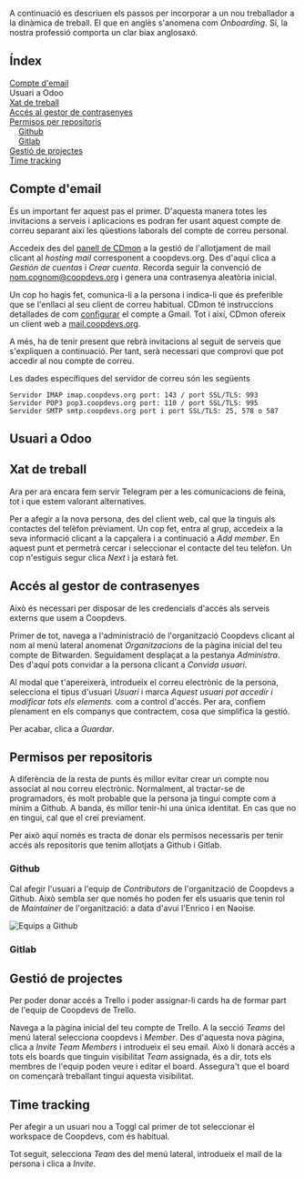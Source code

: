 A continuació es descriuen els passos per incorporar a un nou treballador a la dinàmica de treball. El que en anglès s'anomena com _Onboarding_. Sí, la nostra professió comporta un clar biax anglosaxó.

## Índex

[Compte d'email](#compte-demail)<br>
Usuari a Odoo<br>
[Xat de treball](#xat-de-treball)<br>
[Accés al gestor de contrasenyes](#accés-al-gestor-de-contrasenyes)<br>
[Permisos per repositoris](#permisos-per-repositoris)<br>
&nbsp;&nbsp;&nbsp;&nbsp;[Github](#github)<br>
&nbsp;&nbsp;&nbsp;&nbsp;[Gitlab](#gitlab)<br>
[Gestió de projectes](#gestió-de-projectes)<br>
[Time tracking](#time-tracking)

## Compte d'email

És un important fer aquest pas el primer. D'aquesta manera totes les invitacions a serveis i aplicacions es podran fer usant aquest compte de correu separant així les qüestions laborals del compte de correu personal.

Accedeix des del [panell de CDmon](https://admin.cdmon.com/es/acceso) a la gestió de l'allotjament de mail clicant al _hosting mail_ corresponent a coopdevs.org. Des d'aquí clica a _Gestión de cuentas_ i _Crear cuenta_. Recorda seguir la convenció de nom.cognom@coopdevs.org i genera una contrasenya aleatòria inicial.

Un cop ho hagis fet, comunica-li a la persona i indica-li que és preferible que se l'enllaci al seu client de correu habitual. CDmon té instruccions detallades de com [configurar](https://ticket.cdmon.com/es/support/solutions/articles/7000006292-c%C3%B3mo-configurar-el-correo-electr%C3%B3nico-de-cdmon-en-gmail) el compte a Gmail. Tot i així, CDmon ofereix un client web a [mail.coopdevs.org](mail.coopdevs.org).

A més, ha de tenir present que rebrà invitacions al seguit de serveis que s'expliquen a continuació. Per tant, serà necessari que comprovi que pot accedir al nou compte de correu.

Les dades específiques del servidor de correu són les següents

```
Servidor IMAP imap.coopdevs.org port: 143 / port SSL/TLS: 993
Servidor POP3 pop3.coopdevs.org port: 110 / port SSL/TLS: 995
Servidor SMTP smtp.coopdevs.org port i port SSL/TLS: 25, 578 o 587
```

## Usuari a Odoo

## Xat de treball

Ara per ara encara fem servir Telegram per a les comunicacions de feina, tot i que estem valorant alternatives.

Per a afegir a la nova persona, des del client web, cal que la tinguis als contactes del telèfon prèviament. Un cop fet, entra al grup, accedeix a la seva informació clicant a la capçalera i a continuació a _Add member_. En aquest punt et permetrà cercar i seleccionar el contacte del teu telèfon. Un cop n'estiguis segur clica _Next_ i ja estarà fet.

## Accés al gestor de contrasenyes

Això és necessari per disposar de les credencials d'accés als serveis externs que usem a Coopdevs.

Primer de tot, navega a l'administració de l'organització Coopdevs clicant al nom al menú lateral anomenat _Organitzacions_ de la pàgina inicial del teu compte de Bitwarden. Seguidament desplaçat a la pestanya _Administra_. Des d'aquí pots convidar a la persona clicant a _Convida usuari_.

Al modal que t'apereixerà, introdueix el correu electrònic de la persona, selecciona el tipus d'usuari _Usuari_ i marca _Aquest usuari pot accedir i modificar tots els elements._ com a control d'accés. Per ara, confiem plenament en els companys que contractem, cosa que simplifica la gestió.

Per acabar, clica a _Guardar_.

## Permisos per repositoris

A diferència de la resta de punts és millor evitar crear un compte nou associat al nou correu electrònic. Normalment, al tractar-se de programadors, és molt probable que la persona ja tingui compte com a mínim a Github. A banda, és millor tenir-hi una única identitat. En cas que no en tingui, cal que el creï previament.

Per això aquí només es tracta de donar els permisos necessaris per tenir accés als repositoris que tenim allotjats a Github i Gitlab.

### Github

Cal afegir l'usuari a l'equip de _Contributors_ de l'organització de Coopdevs a Github. Això sembla ser que només ho poden fer els usuaris que tenin rol de _Maintainer_ de l'organització: a data d'avui l'Enrico i en Naoise.

![Equips a Github](https://github.com/coopdevs/handbook/wiki/img/github_teams.png)

### Gitlab

## Gestió de projectes

Per poder donar accés a Trello i poder assignar-li cards ha de formar part de l'equip de Coopdevs de Trello.

Navega a la pàgina inicial del teu compte de Trello. A la secció _Teams_ del menú lateral selecciona coopdevs i _Member_. Des d'aquesta nova pàgina, clica a _Invite Team Members_ i introdueix el seu email. Això li donarà accés a tots els boards que tinguin visibilitat _Team_ assignada, és a dir, tots els membres de l'equip poden veure i editar el board. Assegura't que el board on començarà treballant tingui aquesta visibilitat.

## Time tracking

Per afegir a un usuari nou a Toggl cal primer de tot seleccionar el workspace de Coopdevs, com és habitual.

Tot seguit, selecciona _Team_ des del menú lateral, introdueix el mail de la persona i clica a _Invite_.

